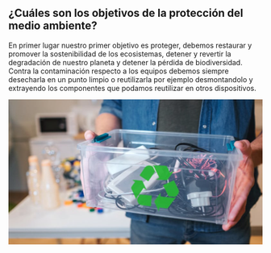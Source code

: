 ## ¿Cuáles son los objetivos de la protección del medio ambiente?

En primer lugar nuestro primer objetivo es proteger, debemos restaurar y promover la sostenibilidad de los ecosistemas, detener y revertir la degradación de nuestro planeta y detener la pérdida de biodiversidad. Contra la contaminación respecto a los equipos debemos siempre desecharla en un punto limpio o reutilizarla por ejemplo desmontandolo y extrayendo los componentes que podamos reutilizar en otros dispositivos.


![image](recic.png)

